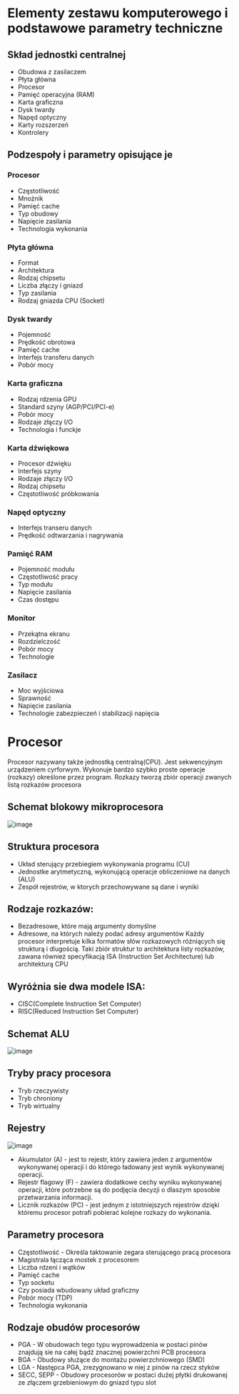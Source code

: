 # Elementy zestawu komputerowego i podstawowe parametry techniczne
## Skład jednostki centralnej
- Obudowa z zasilaczem
- Płyta główna
- Procesor
- Pamięć operacyjna (RAM)
- Karta graficzna
- Dysk twardy
- Napęd optyczny
- Karty rozszerzeń
- Kontrolery
## Podzespoły i parametry opisujące je
### Procesor
- Częstotliwość
- Mnożnik
- Pamięć cache
- Typ obudowy
- Napięcie zasilania
- Technologia wykonania
### Płyta główna
- Format
- Architektura
- Rodzaj chipsetu
- Liczba złączy i gniazd
- Typ zasilania
- Rodzaj gniazda CPU (Socket)
### Dysk twardy
- Pojemność
- Prędkość obrotowa
- Pamięć cache
- Interfejs transferu danych
- Pobór mocy
### Karta graficzna
- Rodzaj rdzenia GPU
- Standard szyny (AGP/PCI/PCI-e)
- Pobór mocy
- Rodzaje złączy I/O
- Technologia i funckje
### Karta dźwiękowa
- Procesor dźwięku
- Interfejs szyny
- Rodzaje złączy I/O
- Rodzaj chipsetu
- Częstotliwość próbkowania
### Napęd optyczny
- Interfejs transeru danych
- Prędkość odtwarzania i nagrywania
### Pamięć RAM
- Pojemność modułu
- Częstotliwość pracy
- Typ modułu
- Napięcie zasilania
- Czas dostępu
### Monitor
- Przekątna ekranu
- Rozdzielczość
- Pobór mocy
- Technologie
### Zasilacz
- Moc wyjściowa
- Sprawność
- Napięcie zasilania
- Technologie zabezpieczeń i stabilizacji napięcia
# Procesor
Procesor nazywany także jednostką centralną(CPU). Jest sekwencyjnym urządzeniem cyrforwym. Wykonuje bardzo szybko proste operacje (rozkazy) określone przez program. Rozkazy tworzą zbiór operacji zwanych listą rozkazów procesora
## Schemat blokowy mikroprocesora
![image](https://github.com/176-85-44-91/dumping-ground/assets/38375126/a2d4e0f8-232f-4602-94df-3b53683ae4f4)
## Struktura procesora 
- Układ sterujący przebiegiem wykonywania programu (CU)
- Jednostke arytmetyczną, wykonującą operacje obliczeniowe na danych (ALU)
- Zespół rejestrów, w ktorych przechowywane są dane i wyniki
## Rodzaje rozkazów:
- Bezadresowe, które mają argumenty domyślne
- Adresowe, na których należy podać adresy argumentów
Każdy procesor interpretuje kilka formatów słów rozkazowych różniących się strukturą i dlugością. Taki zbiór struktur to architektura listy rozkazów, zawana również specyfikacją ISA (Instruction Set Architecture) lub architekturą CPU
## Wyróżnia sie dwa modele ISA:
- CISC(Complete Instruction Set Computer)
- RISC(Reduced Instruction Set Computer)
## Schemat ALU
![image](https://github.com/176-85-44-91/dumping-ground/assets/38375126/43c03914-96da-4f17-acb5-300cbe3ec9ce)
## Tryby pracy procesora
- Tryb rzeczywisty
- Tryb chroniony
- Tryb wirtualny
## Rejestry
![image](https://github.com/176-85-44-91/dumping-ground/assets/38375126/406eaca8-0e55-4cdb-b3d8-4e0f0d725d0f)
- Akumulator (A) - jest to rejestr, który zawiera jeden z argumentów wykonywanej operacji i do którego ładowany jest wynik wykonywanej operacji.
- Rejestr flagowy (F) - zawiera dodatkowe cechy wyniku wykonywanej operacji, które potrzebne są do podjęcia decyzji o dlaszym sposobie przetwarzania informacji.
- Licznik rozkazów (PC) - jest jednym z istotniejszych rejestrów dzięki któremu procesor potrafi pobierać kolejne rozkazy do wykonania.
## Parametry procesora
- Częstotliwość - Określa taktowanie zegara sterującego pracą procesora
- Magistrala łącząca mostek z procesorem
- Liczba rdzeni i wątków
- Pamięć cache
- Typ socketu
- Czy posiada wbudowany układ graficzny
- Pobór mocy (TDP)
- Technologia wykonania
## Rodzaje obudów procesorów
- PGA - W obudowach tego typu wyprowadzenia w postaci pinów znajdują sie na całej bądź znacznej powierzchni PCB procesora
- BGA - Obudowy służące do montażu powierzchniowego (SMD)
- LGA - Następca PGA, zrezygnowano w niej z pinów na rzecz styków
- SECC, SEPP - Obudowy procesorów w postaci dużej płytki drukowanej ze złączem grzebieniowym do gniazd typu slot
